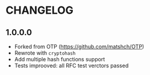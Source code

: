 # CHANGELOG

## 1.0.0.0

* Forked from OTP (https://github.com/matshch/OTP)
* Rewrote with `cryptohash`
* Add multiple hash functions support
* Tests improoved: all RFC test verctors passed

